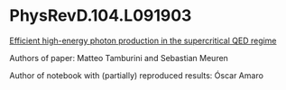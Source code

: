 # PhysRevD.104.L091903
[Efficient high-energy photon production in the supercritical QED regime](https://journals.aps.org/prd/abstract/10.1103/PhysRevD.104.L091903)

Authors of paper: Matteo Tamburini and Sebastian Meuren

Author of notebook with (partially) reproduced results: Óscar Amaro

